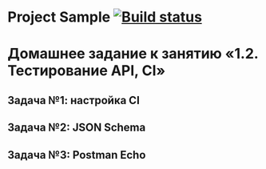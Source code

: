 # Project Sample  [![Build status](https://ci.appveyor.com/api/projects/status/38r02g3k8swlwab2?svg=true)](https://ci.appveyor.com/project/MaratGP1967/rest-up8lf)
# Домашнее задание к занятию «1.2. Тестирование API, CI»
## Задача №1: настройка CI
## Задача №2: JSON Schema
## Задача №3: Postman Echo